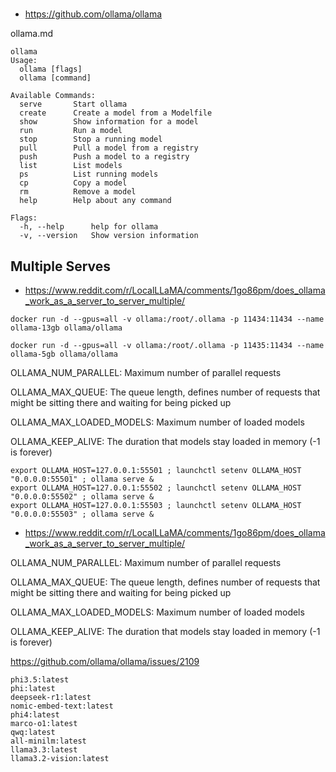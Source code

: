 #

* https://github.com/ollama/ollama

ollama.md

```
ollama
Usage:
  ollama [flags]
  ollama [command]

Available Commands:
  serve       Start ollama
  create      Create a model from a Modelfile
  show        Show information for a model
  run         Run a model
  stop        Stop a running model
  pull        Pull a model from a registry
  push        Push a model to a registry
  list        List models
  ps          List running models
  cp          Copy a model
  rm          Remove a model
  help        Help about any command

Flags:
  -h, --help      help for ollama
  -v, --version   Show version information
```

## Multiple Serves

* https://www.reddit.com/r/LocalLLaMA/comments/1go86pm/does_ollama_work_as_a_server_to_server_multiple/


```shell
docker run -d --gpus=all -v ollama:/root/.ollama -p 11434:11434 --name ollama-13gb ollama/ollama

docker run -d --gpus=all -v ollama:/root/.ollama -p 11435:11434 --name ollama-5gb ollama/ollama
```

OLLAMA_NUM_PARALLEL: Maximum number of parallel requests

OLLAMA_MAX_QUEUE: The queue length, defines number of requests that might be sitting there and waiting for being picked up

OLLAMA_MAX_LOADED_MODELS: Maximum number of loaded models

OLLAMA_KEEP_ALIVE: The duration that models stay loaded in memory (-1 is forever)


```shell
export OLLAMA_HOST=127.0.0.1:55501 ; launchctl setenv OLLAMA_HOST "0.0.0.0:55501" ; ollama serve & 
export OLLAMA_HOST=127.0.0.1:55502 ; launchctl setenv OLLAMA_HOST "0.0.0.0:55502" ; ollama serve & 
export OLLAMA_HOST=127.0.0.1:55503 ; launchctl setenv OLLAMA_HOST "0.0.0.0:55503" ; ollama serve &
```


*   https://www.reddit.com/r/LocalLLaMA/comments/1go86pm/does_ollama_work_as_a_server_to_server_multiple/

OLLAMA_NUM_PARALLEL: Maximum number of parallel requests

OLLAMA_MAX_QUEUE: The queue length, defines number of requests that might be sitting there and waiting for being picked up

OLLAMA_MAX_LOADED_MODELS: Maximum number of loaded models

OLLAMA_KEEP_ALIVE: The duration that models stay loaded in memory (-1 is forever)

https://github.com/ollama/ollama/issues/2109




```
phi3.5:latest
phi:latest
deepseek-r1:latest
nomic-embed-text:latest
phi4:latest
marco-o1:latest
qwq:latest
all-minilm:latest
llama3.3:latest
llama3.2-vision:latest
```

